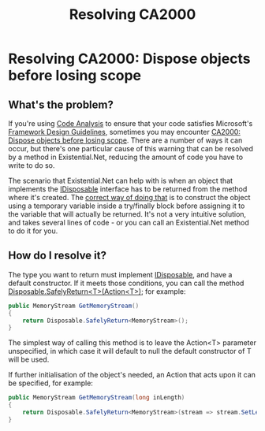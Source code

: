 ﻿---
uid: resolving_ca2000.md
title: Resolving CA2000
---
# Resolving CA2000: Dispose objects before losing scope

## What's the problem?
If you're using 
[Code Analysis](https://docs.microsoft.com/en-us/visualstudio/code-quality/code-analysis-for-managed-code-overview)
to ensure that your code satisfies Microsoft's
[Framework Design Guidelines](https://docs.microsoft.com/en-us/dotnet/standard/design-guidelines/), 
sometimes you may encounter
[CA2000: Dispose objects before losing scope](https://docs.microsoft.com/en-us/dotnet/fundamentals/code-analysis/quality-rules/ca2000?view=vs-2019#example).
There are a number of ways it can occur, but there's one particular cause of this warning that can be resolved 
by a method in Existential.Net, reducing the amount of code you have to write to do so.

The scenario that Existential.Net can help with is when an object that implements the 
[IDisposable](https://docs.microsoft.com/en-us/dotnet/api/system.idisposable) interface has to be returned
from the method where it's created. The 
[correct way of doing that](https://docs.microsoft.com/en-us/dotnet/fundamentals/code-analysis/quality-rules/ca2000#example-1)
is to construct the object using a temporary variable inside a try/finally block before assigning it to 
the variable that will actually be returned. It's not a very intuitive solution, and takes several lines 
of code - or you can call an Existential.Net method to do it for you.

## How do I resolve it?
The type you want to return must implement 
[IDisposable](https://docs.microsoft.com/en-us/dotnet/api/system.idisposable),
and have a default constructor. If it meets those conditions, you can call the method 
[Disposable.SafelyReturn&lt;T&gt;(Action&lt;T&gt;)](xref:Existential.Disposable#Existential_Disposable_SafelyReturn__1_System_Action___0__);
for example:
```cs
public MemoryStream GetMemoryStream()
{
    return Disposable.SafelyReturn<MemoryStream>();
}
```
The simplest way of calling this method is to leave the Action&lt;T&gt; parameter unspecified, 
in which case it will default to null the default constructor of T will be used.

If further initialisation of the object's needed, an Action that acts upon it can be specified, for example:
```cs
public MemoryStream GetMemoryStream(long inLength)
{
    return Disposable.SafelyReturn<MemoryStream>(stream => stream.SetLength(inLength));
}
```

